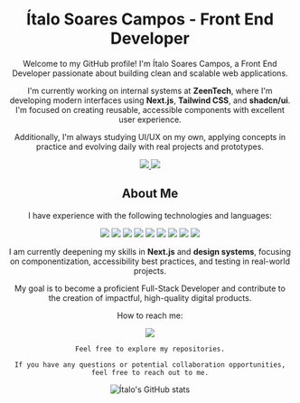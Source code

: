 <div align="center">
 <h1>Ítalo Soares Campos - Front End Developer </h1>

Welcome to my GitHub profile! I'm Ítalo Soares Campos, a Front End Developer passionate about building clean and scalable web applications.

I'm currently working on internal systems at **ZeenTech**, where I'm developing modern interfaces using **Next.js**, **Tailwind CSS**, and **shadcn/ui**. I'm focused on creating reusable, accessible components with excellent user experience.

Additionally, I'm always studying UI/UX on my own, applying concepts in practice and evolving daily with real projects and prototypes.

<a href="https://www.linkedin.com/in/italo-soares-campos/" >
  <img src="https://img.shields.io/badge/Ítalo Soares Campos-006666?style=for-the-badge&logo=linkedin&logoColor=white" /> 
</a>
<a href="https://www.instagram.com/italo._sc/">
<img src="https://img.shields.io/badge/italo.%5Fsc-006666?style=for-the-badge&logo=instagram&logoColor=white" /> 
</a>

## About Me
I have experience with the following technologies and languages:

 <img src="https://img.shields.io/badge/JavaScript-323330?style=for-the-badge&logo=javascript&logoColor=F7DF1E" />  <img src="https://img.shields.io/badge/TypeScript-007ACC?style=for-the-badge&logo=typescript&logoColor=white" />
 <img src="https://img.shields.io/badge/CSS3-1572B6?style=for-the-badge&logo=css3&logoColor=white" />  <img src="https://img.shields.io/badge/HTML5-E34F26?style=for-the-badge&logo=html5&logoColor=white" />
 <img src="https://img.shields.io/badge/Python-FFD43B?style=for-the-badge&logo=python&logoColor=blue" />
 <img src="https://img.shields.io/badge/Node.js-339933?style=for-the-badge&logo=nodedotjs&logoColor=white" />
 <img src="https://img.shields.io/badge/prettier-1A2C34?style=for-the-badge&logo=prettier&logoColor=F7BA3E" />  <img src="https://img.shields.io/badge/eslint-3A33D1?style=for-the-badge&logo=eslint&logoColor=white" />
 <img src= "https://img.shields.io/badge/React-20232A?style=for-the-badge&logo=react&logoColor=61DAFB" />

I am currently deepening my skills in **Next.js** and **design systems**, focusing on componentization, accessibility best practices, and testing in real-world projects.

My goal is to become a proficient Full-Stack Developer and contribute to the creation of impactful, high-quality digital products.

How to reach me: 

<a href="mailto:soarescmpos@gmail.com">
<img src="https://img.shields.io/badge/soarescmpos@gmail.com-006666?style=for-the-badge&logo=gmail&logoColor=white" href="soarescmpos@gmail.com"/> 
</a>

`Feel free to explore my repositories.`

`If you have any questions or potential collaboration opportunities, feel free to reach out to me.`

![Ítalo's GitHub stats](https://github-readme-stats.vercel.app/api?username=SCamposs&show_icons=true&theme=gotham)
</div>
